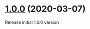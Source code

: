 <a name="1.0.0"></a>
# [1.0.0](https://github.com/angular/angular/compare/1.0.0...1.0.0) (2020-03-07)

Release initial 1.0.0 version

